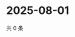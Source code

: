 # 2025-08-01

共 0 条

<!-- BEGIN ZHIHUQUESTIONS -->
<!-- 最后更新时间 Fri Aug 01 2025 13:25:28 GMT+0800 (China Standard Time) -->

<!-- END ZHIHUQUESTIONS -->
